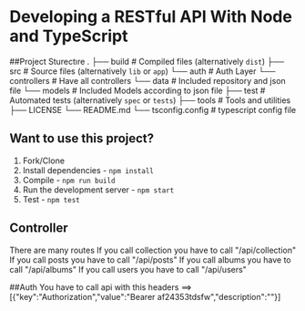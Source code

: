 # Developing a RESTful API With Node and TypeScript
##Project Sturectıre
    .
    ├── build                   # Compiled files (alternatively `dist`)
    ├── src                     # Source files (alternatively `lib` or `app`)
        └── auth                # Auth Layer
        └── controllers         # Have all controllers
        └── data                # Included repository and json file
        └── models              # Included Models according to json file
    ├── test                    # Automated tests (alternatively `spec` or `tests`)
    ├── tools                   # Tools and utilities
    ├── LICENSE
    └── README.md
    └── tsconfig.config         # typescript config file

## Want to use this project?

1. Fork/Clone
2. Install dependencies - `npm install`
3. Compile - `npm run build`
4. Run the development server - `npm start`
5. Test - `npm test`

## Controller
There are many routes
If you call collection you have to call "/api/collection"
If you call posts you have to call "/api/posts"
If you call albums you have to call "/api/albums"
If you call users you have to call "/api/users"

##Auth
You have to call api with this headers ==> [{"key":"Authorization","value":"Bearer af24353tdsfw","description":""}]

